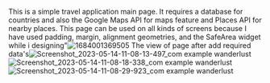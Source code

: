 This is a simple travel application main page. It requires a database for countries and also the Google Maps API for maps feature and Places API for nearby places. This page can be used on all kinds of screens because I have used padding, margin, alignment geometries, and the SafeArea widget while i designing"![1684001369505](https://github.com/ArifKuru/Flutter_Travel_Application_Main_Page/assets/125080971/ebb0c9d0-eab4-4b39-a624-dcbb78d8fa7f)
The view of page after add required data's![Screenshot_2023-05-14-11-08-13-497_com example wanderlust](https://github.com/ArifKuru/Flutter_Travel_Application_Main_Page/assets/125080971/682a69e5-6a4b-424d-91d1-6a5e8a1f7ea7)
![Screenshot_2023-05-14-11-08-18-338_com example wanderlust](https://github.com/ArifKuru/Flutter_Travel_Application_Main_Page/assets/125080971/2feb8f4c-838b-4f5c-8b3e-f999b46ad565)
![Screenshot_2023-05-14-11-08-29-923_com example wanderlust](https://github.com/ArifKuru/Flutter_Travel_Application_Main_Page/assets/125080971/e144053d-6efb-44d4-96dd-667a25057f61)
